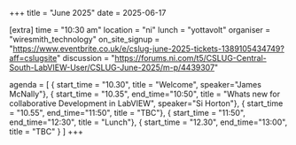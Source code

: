 +++
title = "June 2025"
date = 2025-06-17


[extra]
time = "10:30 am"
location = "ni"
lunch = "yottavolt"
organiser = "wiresmith_technology"
on_site_signup = "https://www.eventbrite.co.uk/e/cslug-june-2025-tickets-1389105434749?aff=cslugsite"
discussion = "https://forums.ni.com/t5/CSLUG-Central-South-LabVIEW-User/CSLUG-June-2025/m-p/4439307"

agenda = [
    { start_time = "10.30", title = "Welcome", speaker="James McNally"},
    { start_time = "10.35", end_time="10:50", title = "Whats new for collaborative Development in LabVIEW", speaker="Si Horton"},
    { start_time = "10.55", end_time="11:50", title = "TBC"},
    { start_time = "11:50", end_time="12:30", title = "Lunch"},
    { start_time = "12.30", end_time="13:00", title = "TBC" }
]
+++